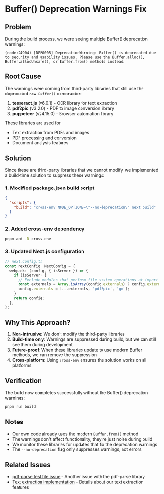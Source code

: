 # Buffer() Deprecation Warnings Fix

## Problem

During the build process, we were seeing multiple Buffer() deprecation warnings:

```
(node:24904) [DEP0005] DeprecationWarning: Buffer() is deprecated due to security and usability issues. Please use the Buffer.alloc(), Buffer.allocUnsafe(), or Buffer.from() methods instead.
```

## Root Cause

The warnings were coming from third-party libraries that still use the deprecated `new Buffer()` constructor:

1. **tesseract.js** (v6.0.1) - OCR library for text extraction
2. **pdf2pic** (v3.2.0) - PDF to image conversion library
3. **puppeteer** (v24.15.0) - Browser automation library

These libraries are used for:
- Text extraction from PDFs and images
- PDF processing and conversion
- Document analysis features

## Solution

Since these are third-party libraries that we cannot modify, we implemented a build-time solution to suppress these warnings:

### 1. Modified package.json build script

```json
{
  "scripts": {
    "build": "cross-env NODE_OPTIONS=\"--no-deprecation\" next build"
  }
}
```

### 2. Added cross-env dependency

```bash
pnpm add -D cross-env
```

### 3. Updated Next.js configuration

```typescript
// next.config.ts
const nextConfig: NextConfig = {
  webpack: (config, { isServer }) => {
    if (isServer) {
      // Exclude modules that perform file system operations at import time
      const externals = Array.isArray(config.externals) ? config.externals : [config.externals].filter(Boolean);
      config.externals = [...externals, 'pdf2pic', 'gm'];
    }
    return config;
  },
};
```

## Why This Approach?

1. **Non-intrusive**: We don't modify the third-party libraries
2. **Build-time only**: Warnings are suppressed during build, but we can still see them during development
3. **Future-proof**: When these libraries update to use modern Buffer methods, we can remove the suppression
4. **Cross-platform**: Using `cross-env` ensures the solution works on all platforms

## Verification

The build now completes successfully without the Buffer() deprecation warnings:

```bash
pnpm run build
```

## Notes

- Our own code already uses the modern `Buffer.from()` method
- The warnings don't affect functionality, they're just noise during build
- We monitor these libraries for updates that fix the deprecation warnings
- The `--no-deprecation` flag only suppresses warnings, not errors

## Related Issues

- [pdf-parse test file issue](./pdf-parse-error-fix.md) - Another issue with the pdf-parse library
- [Text extraction implementation](./features/text-extraction.md) - Details about our text extraction features 